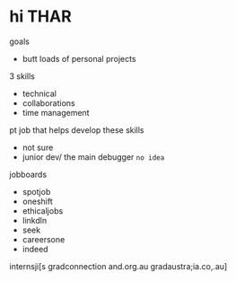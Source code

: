 
# hi THAR

goals

- butt loads of personal projects

3 skills

- technical
- collaborations
- time management

pt job that helps develop these skills

- not sure
- junior dev/ the main debugger `no idea`

jobboards

- spotjob
- oneshift
- ethicaljobs
- linkdln
- seek
- careersone
- indeed

internsji[s
gradconnection
and.org.au
gradaustra;ia.co,.au]
